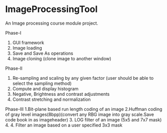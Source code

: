 # ImageProcessingTool
An Image processing course module project. 

Phase-I

1. GUI framework 
2. Image loading
3. Save and Save As operations
4. Image cloning (clone image to another window)

Phase-II

1. Re-sampling and scaling by any given factor (user should be able to select the sampling method)
2. Compute and display histogram
3. Negative, Brightness and contrast adjustments
4. Contrast stretching and normalization

Phase-III
1.Bit-plane based run length coding of an image
2.Huffman coding of gray level images(8bpp)(convert any RBG image into gray scale.Save code book in as imageheader)
3. LOG filter of an image (5x5 and 7x7 mask)
4. 4. Filter an image based on a user specified 3x3 mask



